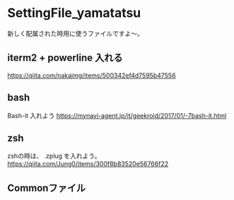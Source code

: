# SettingFile_yamatatsu

新しく配属された時用に使うファイルですよ〜。

## iterm2 + powerline 入れる
https://qiita.com/nakajmg/items/500342ef4d7595b47556


## bash
Bash-it 入れよう
https://mynavi-agent.jp/it/geekroid/2017/01/-7bash-it.html

## zsh
zshの時は、
.zplug を入れよう。
https://qiita.com/Jung0/items/300f8b83520e56766f22

## Commonファイル
